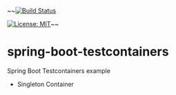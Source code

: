 ~~[![Build Status](https://travis-ci.com/claudioaltamura/spring-boot-testcontainers.svg?branch=master)](https://travis-ci.com/claudioaltamura/spring-boot-testcontainers)

[![License: MIT](https://img.shields.io/badge/License-MIT-yellow.svg)](https://opensource.org/licenses/MIT)~~

# spring-boot-testcontainers
Spring Boot Testcontainers example

* Singleton Container